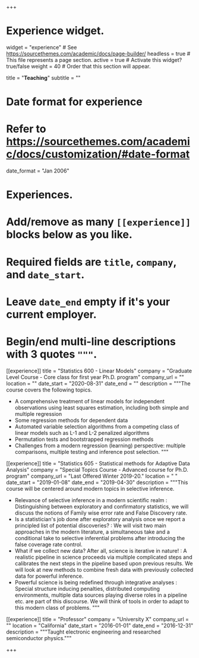 +++
# Experience widget.
widget = "experience"  # See https://sourcethemes.com/academic/docs/page-builder/
headless = true  # This file represents a page section.
active = true  # Activate this widget? true/false
weight = 40  # Order that this section will appear.

title = "**Teaching**"
subtitle = ""

# Date format for experience
#   Refer to https://sourcethemes.com/academic/docs/customization/#date-format
date_format = "Jan 2006"

# Experiences.
#   Add/remove as many `[[experience]]` blocks below as you like.
#   Required fields are `title`, `company`, and `date_start`.
#   Leave `date_end` empty if it's your current employer.
#   Begin/end multi-line descriptions with 3 quotes `"""`.
[[experience]]
  title = "Statistics 600 - Linear Models"
  company = "Graduate Level Course - Core class for first year Ph.D. program"
  company_url = ""
  location = ""
  date_start = "2020-08-31"
  date_end = ""
  description = """The course covers the following topics.

  * A comprehensive treatment of linear models for independent observations using least squares estimation, including both simple and multiple regression
  * Some regression methods for dependent data
  * Automated variable selection algorithms from a competing class of linear models such as L-1 and L-2 penalized algorithms
  * Permutation tests and bootstrapped regression methods
  * Challenges from a modern regression (learning) perspective: multiple comparisons, multiple testing and inference post selection. """

[[experience]]
  title = "Statistics 605 - Statistical methods for Adaptive Data Analysis"
  company = "Special Topics Course - Advanced course for Ph.D. program"
  company_url = "Last Offered Winter 2019-20."
  location = " "
  date_start = "2019-01-08"
  date_end = "2019-04-30"
  description = """This course will be centered around modern topics in selective inference.

  * Relevance of selective inference in a modern scientific realm : Distinguishing between exploratory and confirmatory statistics, we will discuss the notions of Family wise error rate and False Discovery rate.
  * Is a statistician's job done after exploratory analysis once we report a principled list of potential discoveries? : We will visit two main approaches in the modern literature, a simultaneous take and a conditional take to selective inferential problems after introducing the false coverage rate control.
  * What if we collect new data? After all, science is iterative in nature! : A realistic pipeline in science proceeds via multiple complicated steps and calibrates the next steps in the pipeline based upon previous results. We will look at new methods to combine fresh data with previously collected data for powerful inference.
  * Powerful science is being redefined through integrative analyses : Special structure inducing penalties, distributed computing environments, multiple data sources playing diverse roles in a pipeline etc. are part of this discourse. We will think of tools in order to adapt to this modern class of problems. """

[[experience]]
  title = "Professor"
  company = "University X"
  company_url = ""
  location = "California"
  date_start = "2016-01-01"
  date_end = "2016-12-31"
  description = """Taught electronic engineering and researched semiconductor physics."""

+++
